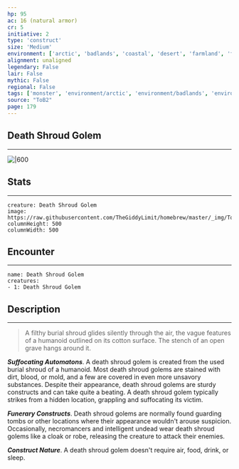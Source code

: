 ```yaml
---
hp: 95
ac: 16 (natural armor)
cr: 5
initiative: 2
type: 'construct'    
size: 'Medium'
environment: ['arctic', 'badlands', 'coastal', 'desert', 'farmland', 'forest', 'grassland', 'hill', 'mountain', 'planar', 'swamp', 'underdark', 'underwater', 'urban']
alignment: unaligned
legendary: False
lair: False
mythic: False
regional: False
tags: ['monster', 'environment/arctic', 'environment/badlands', 'environment/coastal', 'environment/desert', 'environment/farmland', 'environment/forest', 'environment/grassland', 'environment/hill', 'environment/mountain', 'environment/planar', 'environment/swamp', 'environment/underdark', 'environment/underwater', 'environment/urban']
source: "ToB2"
page: 179
---
```


## Death Shroud Golem
---

![|600](https://raw.githubusercontent.com/TheGiddyLimit/homebrew/master/_img/ToB2/creature/Death%20Shroud%20Golem.webp)

## Stats
---

```statblock
creature: Death Shroud Golem
image: https://raw.githubusercontent.com/TheGiddyLimit/homebrew/master/_img/ToB2/creature/token/Death%20Shroud%20Golem%20%28Token%29.png
columnHeight: 500
columnWidth: 500
```

## Encounter
---

```encounter-table
name: Death Shroud Golem
creatures:
- 1: Death Shroud Golem
```

## Description
---
>A filthy burial shroud glides silently through the air, the vague features of a humanoid outlined on its cotton surface. The stench of an open grave hangs around it.

**_Suffocating Automatons_**. A death shroud golem is created from the used burial shroud of a humanoid. Most death shroud golems are stained with dirt, blood, or mold, and a few are covered in even more unsavory substances. Despite their appearance, death shroud golems are sturdy constructs and can take quite a beating. A death shroud golem typically strikes from a hidden location, grappling and suffocating its victim.

**_Funerary Constructs_**. Death shroud golems are normally found guarding tombs or other locations where their appearance wouldn't arouse suspicion. Occasionally, necromancers and intelligent undead wear death shroud golems like a cloak or robe, releasing the creature to attack their enemies.

**_Construct Nature_**. A death shroud golem doesn't require air, food, drink, or sleep.






